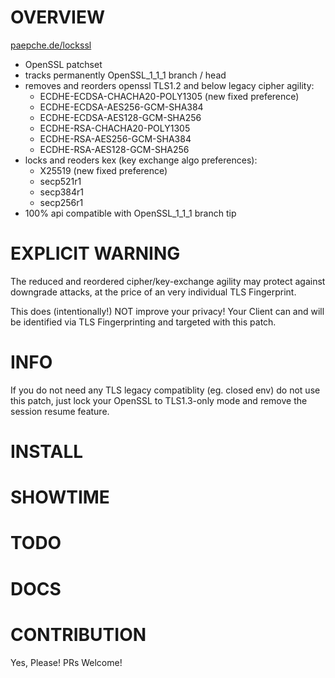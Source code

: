 # OVERVIEW

[paepche.de/lockssl](https://paepcke.de/lockssl)

* OpenSSL patchset
* tracks permanently OpenSSL_1_1_1 branch / head 
* removes and reorders openssl TLS1.2 and below legacy cipher agility:
	- ECDHE-ECDSA-CHACHA20-POLY1305 (new fixed preference)
	- ECDHE-ECDSA-AES256-GCM-SHA384
	- ECDHE-ECDSA-AES128-GCM-SHA256
	- ECDHE-RSA-CHACHA20-POLY1305
	- ECDHE-RSA-AES256-GCM-SHA384
	- ECDHE-RSA-AES128-GCM-SHA256
* locks and reoders kex (key exchange algo preferences):
	- X25519 (new fixed preference)
	- secp521r1 
	- secp384r1
	- secp256r1 
* 100% api compatible with OpenSSL_1_1_1 branch tip 

# EXPLICIT WARNING

The reduced and reordered cipher/key-exchange agility may protect against 
downgrade attacks, at the price of an very individual TLS Fingerprint.

This does (intentionally!) NOT improve your privacy! Your Client can and
will be identified via TLS Fingerprinting and targeted with this patch.

# INFO

If you do not need any TLS legacy compatiblity (eg. closed env) do not use
this patch, just lock your OpenSSL to TLS1.3-only mode and remove the session
resume feature. 

# INSTALL 

# SHOWTIME

# TODO

# DOCS

# CONTRIBUTION

Yes, Please! PRs Welcome! 

